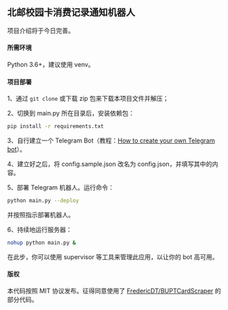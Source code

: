 ## 北邮校园卡消费记录通知机器人

项目介绍将于今日完善。



#### 所需环境

Python 3.6+，建议使用 venv。

#### 项目部署

1、通过 `git clone` 或下载 zip 包来下载本项目文件并解压；

2、切换到 main.py 所在目录后，安装依赖包：

```bash
pip install -r requirements.txt
```

3、自行建立一个 Telegram Bot（教程：[How to create your own Telegram bot](https://www.teleme.io/articles/create_your_own_telegram_bot?hl=zh-hans)）。

4、建立好之后，将 config.sample.json 改名为 config.json，并填写其中的内容。

5、部署 Telegram 机器人。运行命令：

```bash
python main.py --deploy
```

并按照指示部署机器人。

6、持续地运行服务器：

```bash
nohup python main.py &
```

在此步，你可以使用 supervisor 等工具来管理此应用，以让你的 bot 高可用。



#### 版权

本代码按照 MIT 协议发布。征得同意使用了 [FredericDT/BUPTCardScraper](https://github.com/FredericDT/BUPTCardScraper) 的部分代码。